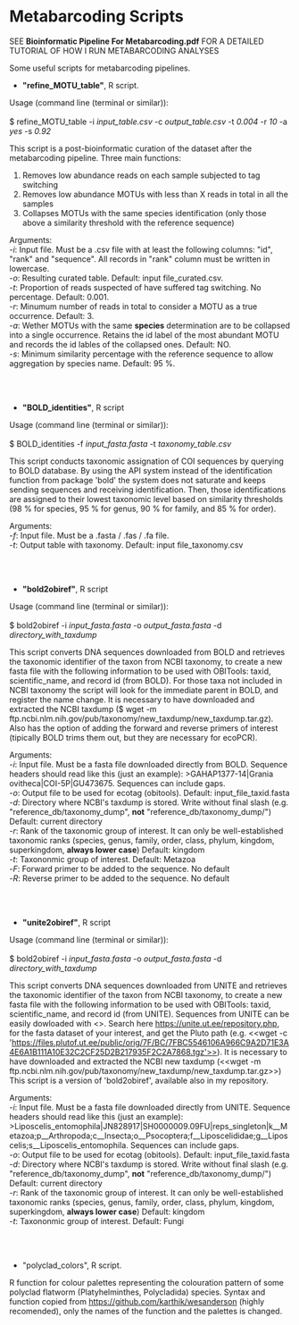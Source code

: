 # Metabarcoding Scripts

SEE __Bioinformatic Pipeline For Metabarcoding.pdf__ FOR A DETAILED TUTORIAL OF HOW I RUN METABARCODING ANALYSES


Some useful scripts for metabarcoding pipelines.

- __"refine_MOTU_table"__, R script.

Usage (command line (terminal or similar)):<br /><br />$ refine_MOTU_table -i _input_table.csv_ -c _output_table.csv_ -t _0.004_ -r _10_ -a _yes_ -s _0.92_

This script is a post-bioinformatic curation of the dataset after the metabarcoding pipeline. Three main functions:
1. Removes low abundance reads on each sample subjected to tag switching
2. Removes low abundance MOTUs with less than X reads in total in all the samples
3. Collapses MOTUs with the same species identification (only those above a similarity threshold with the reference sequence)

Arguments: <br />
 -_i_: Input file. Must be a .csv file with at least the following columns: "id", "rank" and "sequence". All records in "rank" column must be written in lowercase. <br />
 -_o_: Resulting curated table. Default: input file_curated.csv. <br />
 -_t_: Proportion of reads suspected of have suffered tag switching. No percentage. Default: 0.001. <br />
 -_r_: Minumum number of reads in total to consider a MOTU as a true occurrence. Default: 3. <br />
 -_a_: Wether MOTUs with the same __species__ determination are to be collapsed into a single occurrence. Retains the id label of the most abundant MOTU and records the id lables of the collapsed ones. Default: NO. <br />
 -_s_: Minimum similarity percentage with the reference sequence to allow aggregation by species name. Default: 95 %. <br />
 
<br /><br />
- __"BOLD_identities"__, R script

Usage (command line (terminal or similar)): <br /><br />$ BOLD_identities -f _input_fasta.fasta_ -t _taxonomy_table.csv_

This script conducts taxonomic assignation of COI sequences by querying to BOLD database. By using the API system instead of the identification function from package 'bold' the system does not saturate and keeps sending sequences and receiving identification. Then, those identifications are assigned to their lowest taxonomic level based on similarity thresholds (98 % for species, 95 % for genus, 90 % for family, and 85 % for order).

Arguments:  <br />
-_f_: Input file. Must be a .fasta / .fas / .fa file. <br />
-_t_: Output table with taxonomy. Default: input file_taxonomy.csv

<br /><br />
- __"bold2obiref"__, R script

Usage (command line (terminal or similar)): <br /><br />$ bold2obiref -i _input_fasta.fasta_ -o _output_fasta.fasta_ -d _directory_with_taxdump_ 

This script converts DNA sequences downloaded from BOLD and retrieves the taxonomic identifier of the taxon from NCBI taxonomy, to create a new fasta file with the following information to be used with OBITools: taxid, scientific_name, and record id (from BOLD). For those taxa not included in NCBI taxonomy the script will look for the immediate parent in BOLD, and register the name change. It is necessary to have downloaded and extracted the NCBI taxdump ($ wget -m ftp.ncbi.nlm.nih.gov/pub/taxonomy/new_taxdump/new_taxdump.tar.gz). Also has the option of adding the forward and reverse primers of interest (tipically BOLD trims them out, but they are necessary for ecoPCR).

Arguments:  <br />
-_i_: Input file. Must be a fasta file downloaded directly from BOLD. Sequence headers should read like this (just an example): >GAHAP1377-14|Grania ovitheca|COI-5P|GU473675. Sequences can include gaps. <br />
-_o_: Output file to be used for ecotag (obitools). Default: input_file_taxid.fasta <br />
-_d_: Directory where NCBI's taxdump is stored. Write without final slash (e.g. "reference_db/taxonomy_dump", **not** "reference_db/taxonomy_dump/") Default: current directory <br />
-_r_: Rank of the taxonomic group of interest. It can only be well-established taxonomic ranks (species, genus, family, order, class, phylum, kingdom, superkingdom, **always lower case**) Default: kingdom <br />
-_t_: Taxononmic group of interest. Default: Metazoa <br />
-_F_: Forward primer to be added to the sequence. No default <br />
-_R_: Reverse primer to be added to the sequence. No default

<br /><br />
- __"unite2obiref"__, R script

Usage (command line (terminal or similar)): <br /><br />$ bold2obiref -i _input_fasta.fasta_ -o _output_fasta.fasta_ -d _directory_with_taxdump_ 

This script converts DNA sequences downloaded from UNITE and retrieves the taxonomic identifier of the taxon from NCBI taxonomy, to create a new fasta file with the following information to be used with OBITools: taxid, scientific_name, and record id (from UNITE). Sequences from UNITE can be easily dowloaded with <<wget>>. Search here https://unite.ut.ee/repository.php, for the fasta dataset of your interest, and get the Pluto path (e.g. <<wget -c 'https://files.plutof.ut.ee/public/orig/7F/BC/7FBC5546106A966C9A2D71E3A4E6A1B111A10E32C2CF25D2B217935F2C2A7868.tgz'>>). It is necessary to have downloaded and extracted the NCBI new taxdump (<<wget -m ftp.ncbi.nlm.nih.gov/pub/taxonomy/new_taxdump/new_taxdump.tar.gz>>)
This script is a version of 'bold2obiref', available also in my repository.

Arguments:  <br />
-_i_: Input file. Must be a fasta file downloaded directly from UNITE. Sequence headers should read like this (just an example): >Liposcelis_entomophila|JN828917|SH0000009.09FU|reps_singleton|k__Metazoa;p__Arthropoda;c__Insecta;o__Psocoptera;f__Liposcelididae;g__Liposcelis;s__Liposcelis_entomophila. Sequences can include gaps. <br />
-_o_: Output file to be used for ecotag (obitools). Default: input_file_taxid.fasta <br />
-_d_: Directory where NCBI's taxdump is stored. Write without final slash (e.g. "reference_db/taxonomy_dump", **not** "reference_db/taxonomy_dump/") Default: current directory <br />
-_r_: Rank of the taxonomic group of interest. It can only be well-established taxonomic ranks (species, genus, family, order, class, phylum, kingdom, superkingdom, **always lower case**) Default: kingdom <br />
-_t_: Taxononmic group of interest. Default: Fungi

<br /><br />
- "polyclad_colors", R script.

R function for colour palettes representing the colouration pattern of some polyclad flatworm (Platyhelminthes, Polycladida) species. Syntax and function copied from https://github.com/karthik/wesanderson (highly recomended), only the names of the function and the palettes is changed.
